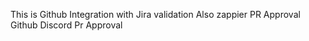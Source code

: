 This is Github Integration with Jira validation
Also zappier PR Approval
Github Discord Pr Approval
